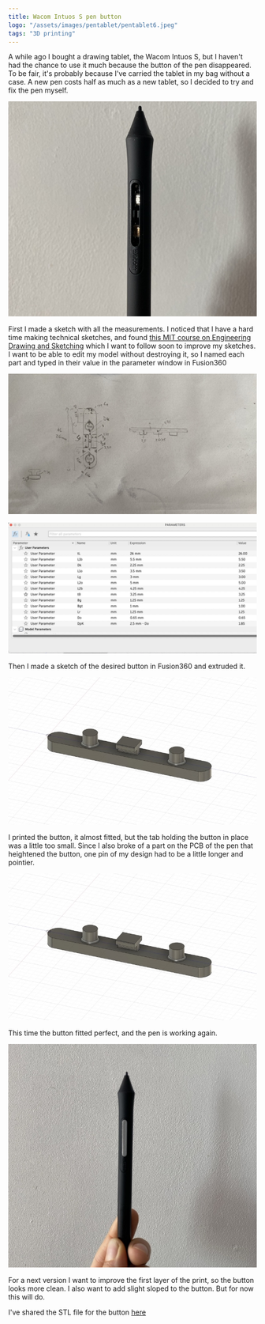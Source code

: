 ```yaml
---
title: Wacom Intuos S pen button
logo: "/assets/images/pentablet/pentablet6.jpeg"
tags: "3D printing" 
---
```


A while ago I bought a drawing tablet, the Wacom Intuos S, but I haven't had the chance to use it much because the button of the pen disappeared. To be fair, it's probably because I've carried the tablet in my bag without a case. A new pen costs half as much as a new tablet, so I decided to try and fix the pen myself. 

![pen with button missing](/assets/images/pentablet/pentablet2.jpeg)

First I made a sketch with all the measurements. I noticed that I have a hard time making technical sketches, and found [this MIT course on Engineering Drawing and Sketching](https://ocw.mit.edu/courses/2-007-design-and-manufacturing-i-spring-2009/pages/related-resources/drawing_and_sketching/) which I want to follow soon to improve my sketches. I want to be able to edit my model without destroying it, so I named each part and typed in their value in the parameter window in Fusion360

![sketch](/assets/images/pentablet/pentablet1.jpeg)

![parameter window](/assets/images/pentablet/pentablet7.jpeg)

Then I made a sketch of the desired button in Fusion360 and extruded it. 

![parameter window](/assets/images/pentablet/pentablet5.jpeg)

I printed the button, it almost fitted, but the tab holding the button in place was a little too small. Since I also broke of a part on the PCB of the pen that heightened the button, one pin of my design had to be a little longer and pointier. 

![parameter window](/assets/images/pentablet/pentablet5.jpeg)

This time the button fitted perfect, and the pen is working again. 

![parameter window](/assets/images/pentablet/pentablet3.jpeg)

For a next version I want to improve the first layer of the print, so the button looks more clean. I also want to add slight sloped to the button. But for now this will do. 

I've shared the STL file for the button [here](https://cults3d.com/en/3d-model/gadget/wacom-intuos-s-pen-button)